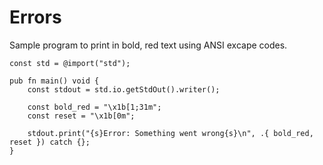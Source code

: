 # Errors
Sample program to print in bold, red text using ANSI excape codes.
```
const std = @import("std");

pub fn main() void {
    const stdout = std.io.getStdOut().writer();

    const bold_red = "\x1b[1;31m";
    const reset = "\x1b[0m";

    stdout.print("{s}Error: Something went wrong{s}\n", .{ bold_red, reset }) catch {};
}
```
